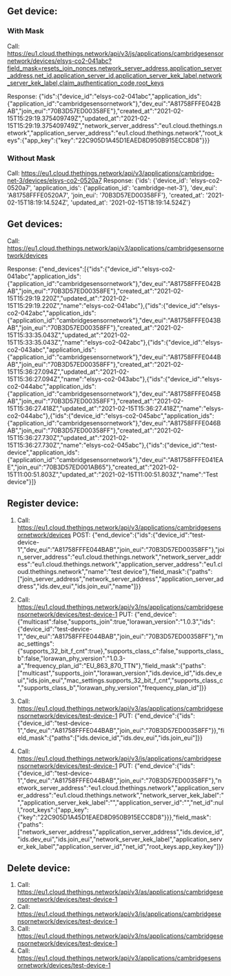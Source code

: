 ## Get device:
### With Mask
Call: https://eu1.cloud.thethings.network/api/v3/js/applications/cambridgesensornetwork/devices/elsys-co2-041abc?field_mask=resets_join_nonces,network_server_address,application_server_address,net_id,application_server_id,application_server_kek_label,network_server_kek_label,claim_authentication_code,root_keys

Response: {"ids":{"device_id":"elsys-co2-041abc","application_ids":{"application_id":"cambridgesensornetwork"},"dev_eui":"A81758FFFE042BAB","join_eui":"70B3D57ED00358FE"},"created_at":"2021-02-15T15:29:19.375409749Z","updated_at":"2021-02-15T15:29:19.375409749Z","network_server_address":"eu1.cloud.thethings.network","application_server_address":"eu1.cloud.thethings.network","root_keys":{"app_key":{"key":"22C905D1A45D1EAED8D950B915ECC8D8"}}}

### Without Mask
Call: https://eu1.cloud.thethings.network/api/v3/applications/cambridge-net-3/devices/elsys-co2-0520a7
Response: {'ids': {'device_id': 'elsys-co2-0520a7', 'application_ids': {'application_id': 'cambridge-net-3'}, 'dev_eui': 'A81758FFFE0520A7', 'join_eui': '70B3D57ED00358FF'}, 'created_at': '2021-02-15T18:19:14.524Z', 'updated_at': '2021-02-15T18:19:14.524Z'}

## Get devices:
Call: https://eu1.cloud.thethings.network/api/v3/applications/cambridgesensornetwork/devices

Response: {"end_devices":[{"ids":{"device_id":"elsys-co2-041abc","application_ids":{"application_id":"cambridgesensornetwork"},"dev_eui":"A81758FFFE042BAB","join_eui":"70B3D57ED00358FE"},"created_at":"2021-02-15T15:29:19.220Z","updated_at":"2021-02-15T15:29:19.220Z","name":"elsys-co2-041abc"},{"ids":{"device_id":"elsys-co2-042abc","application_ids":{"application_id":"cambridgesensornetwork"},"dev_eui":"A81758FFFE043BAB","join_eui":"70B3D57ED00358FF"},"created_at":"2021-02-15T15:33:35.043Z","updated_at":"2021-02-15T15:33:35.043Z","name":"elsys-co2-042abc"},{"ids":{"device_id":"elsys-co2-043abc","application_ids":{"application_id":"cambridgesensornetwork"},"dev_eui":"A81758FFFE044BAB","join_eui":"70B3D57ED00358FF"},"created_at":"2021-02-15T15:36:27.094Z","updated_at":"2021-02-15T15:36:27.094Z","name":"elsys-co2-043abc"},{"ids":{"device_id":"elsys-co2-044abc","application_ids":{"application_id":"cambridgesensornetwork"},"dev_eui":"A81758FFFE045BAB","join_eui":"70B3D57ED00358FF"},"created_at":"2021-02-15T15:36:27.418Z","updated_at":"2021-02-15T15:36:27.418Z","name":"elsys-co2-044abc"},{"ids":{"device_id":"elsys-co2-045abc","application_ids":{"application_id":"cambridgesensornetwork"},"dev_eui":"A81758FFFE046BAB","join_eui":"70B3D57ED00358FF"},"created_at":"2021-02-15T15:36:27.730Z","updated_at":"2021-02-15T15:36:27.730Z","name":"elsys-co2-045abc"},{"ids":{"device_id":"test-device","application_ids":{"application_id":"cambridgesensornetwork"},"dev_eui":"A81758FFFE041EAE","join_eui":"70B3D57ED001AB65"},"created_at":"2021-02-15T11:00:51.803Z","updated_at":"2021-02-15T11:00:51.803Z","name":"Test device"}]}


## Register device:
1. Call: https://eu1.cloud.thethings.network/api/v3/applications/cambridgesensornetwork/devices
POST: {"end_device":{"ids":{"device_id":"test-device-1","dev_eui":"A81758FFFE044BAB","join_eui":"70B3D57ED00358FF"},"join_server_address":"eu1.cloud.thethings.network","network_server_address":"eu1.cloud.thethings.network","application_server_address":"eu1.cloud.thethings.network","name":"test device"},"field_mask":{"paths":["join_server_address","network_server_address","application_server_address","ids.dev_eui","ids.join_eui","name"]}}

2. Call: https://eu1.cloud.thethings.network/api/v3/ns/applications/cambridgesensornetwork/devices/test-device-1
PUT: {"end_device":{"multicast":false,"supports_join":true,"lorawan_version":"1.0.3","ids":{"device_id":"test-device-1","dev_eui":"A81758FFFE044BAB","join_eui":"70B3D57ED00358FF"},"mac_settings":{"supports_32_bit_f_cnt":true},"supports_class_c":false,"supports_class_b":false,"lorawan_phy_version":"1.0.3-a","frequency_plan_id":"EU_863_870_TTN"},"field_mask":{"paths":["multicast","supports_join","lorawan_version","ids.device_id","ids.dev_eui","ids.join_eui","mac_settings.supports_32_bit_f_cnt","supports_class_c","supports_class_b","lorawan_phy_version","frequency_plan_id"]}}

3. Call: https://eu1.cloud.thethings.network/api/v3/as/applications/cambridgesensornetwork/devices/test-device-1
PUT: {"end_device":{"ids":{"device_id":"test-device-1","dev_eui":"A81758FFFE044BAB","join_eui":"70B3D57ED00358FF"}},"field_mask":{"paths":["ids.device_id","ids.dev_eui","ids.join_eui"]}}

4. Call: https://eu1.cloud.thethings.network/api/v3/js/applications/cambridgesensornetwork/devices/test-device-1
PUT: {"end_device":{"ids":{"device_id":"test-device-1","dev_eui":"A81758FFFE044BAB","join_eui":"70B3D57ED00358FF"},"network_server_address":"eu1.cloud.thethings.network","application_server_address":"eu1.cloud.thethings.network","network_server_kek_label":"","application_server_kek_label":"","application_server_id":"","net_id":null,"root_keys":{"app_key":{"key":"22C905D1A45D1EAED8D950B915ECC8D8"}}},"field_mask":{"paths":["network_server_address","application_server_address","ids.device_id","ids.dev_eui","ids.join_eui","network_server_kek_label","application_server_kek_label","application_server_id","net_id","root_keys.app_key.key"]}}

## Delete device:
1. Call: https://eu1.cloud.thethings.network/api/v3/as/applications/cambridgesensornetwork/devices/test-device-1
2. Call: https://eu1.cloud.thethings.network/api/v3/js/applications/cambridgesensornetwork/devices/test-device-1
3. Call: https://eu1.cloud.thethings.network/api/v3/ns/applications/cambridgesensornetwork/devices/test-device-1
4. Call: https://eu1.cloud.thethings.network/api/v3/applications/cambridgesensornetwork/devices/test-device-1